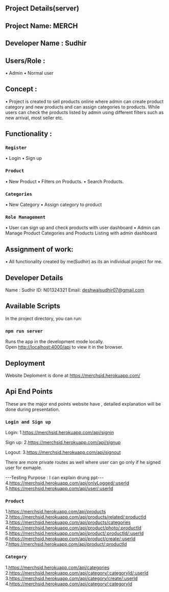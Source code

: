 ## Project Details(server)
## Project Name: MERCH
## Developer Name : Sudhir

## Users/Role : 
•	Admin 
•	Normal user

## Concept :
•	Project is created to sell products online where admin can create product category and new products and can assign categories to products. While users can check the products listed by admin using different filters such as new arrival, most seller etc.

## Functionality :
### `Register`  
•	Login
•	Sign up

### `Product`
•	New Product
•	Filters on Products.
•	Search Products.

### `Categories`
•	New Category
•	Assign category to product

### `Role Management` 
•	User can sign up and check products with user dashboard
•	Admin can Manage Product Categories and Products Listing with admin dashboard


## Assignment of work:
•	All functionality created by me(Sudhir) as its an individual  project for me.

## Developer Details
Name : Sudhir
ID: N01324321
Email: deshwalsudhir07@gmail.com

## Available Scripts

In the project directory, you can run:

### `npm run server`

Runs the app in the development mode locally.<br />
Open [http://localhost:4000/api](http://localhost:4000/api) to view it in the browser.

## Deployment

Website Deploment is done at https://merchsid.herokuapp.com/

## Api End Points
These are the major end points website have , detailed explanation will be done during presentation.
### `Login and Sign up`
Login:
1.https://merchsid.herokuapp.com/api/signin

Sign up:
2.https://merchsid.herokuapp.com/api/signup

Logout:
3.https://merchsid.herokuapp.com/api/signout


There are more private routes as well where user can go only if he signed user for exmaple.

---Testing Purpose : I can explain drung ppt---
4.https://merchsid.herokuapp.com/api/onlyLogged/:userId
5.https://merchsid.herokuapp.com/api/user/:userId


### `Product`
1.https://merchsid.herokuapp.com/api/products
2.https://merchsid.herokuapp.com/api/products/related/:productId
3.https://merchsid.herokuapp.com/api/products/categories
4.https://merchsid.herokuapp.com/api/product/photo/:productId
5.https://merchsid.herokuapp.com/api/product/:productId/:userId
6.https://merchsid.herokuapp.com/api/product/create/:userId
7.https://merchsid.herokuapp.com/api/product/:productId

### `Category`

1.https://merchsid.herokuapp.com/api/categories
2.https://merchsid.herokuapp.com/api/category/:categoryId/:userId
3.https://merchsid.herokuapp.com/api/category/create/:userId
4.https://merchsid.herokuapp.com/api/category/:categoryId
